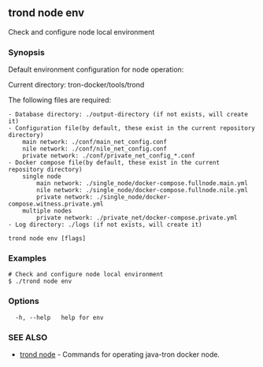 ## trond node env

Check and configure node local environment

### Synopsis

Default environment configuration for node operation:

Current directory: tron-docker/tools/trond

The following files are required:

	- Database directory: ./output-directory (if not exists, will create it)
	- Configuration file(by default, these exist in the current repository directory)
		main network: ./conf/main_net_config.conf
		nile network: ./conf/nile_net_config.conf
		private network: ./conf/private_net_config_*.conf
	- Docker compose file(by default, these exist in the current repository directory)
		single node
			main network: ./single_node/docker-compose.fullnode.main.yml
			nile network: ./single_node/docker-compose.fullnode.nile.yml
			private network: ./single_node/docker-compose.witness.private.yml
		multiple nodes
			private network: ./private_net/docker-compose.private.yml
	- Log directory: ./logs (if not exists, will create it)


```
trond node env [flags]
```

### Examples

```
# Check and configure node local environment
$ ./trond node env

```

### Options

```
  -h, --help   help for env
```

### SEE ALSO

* [trond node](trond_node.md)	 - Commands for operating java-tron docker node.
